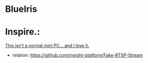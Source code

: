 # BlueIris

# Inspire.:
[This isn't a normal mini PC... and I love it.](https://youtu.be/DQAciqhO_rA)
- relation: https://github.com/insight-platform/Fake-RTSP-Stream
